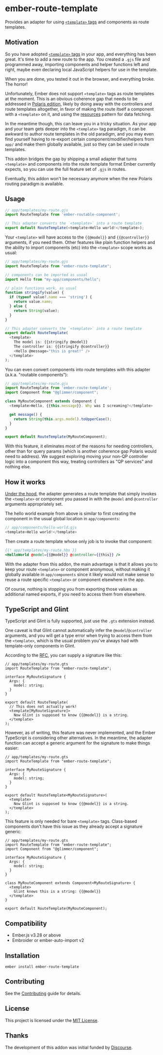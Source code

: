 # ember-route-template

[eti]: https://github.com/ember-template-imports/ember-template-imports
[polaris]: https://blog.emberjs.com/ember-5-0-released/#toc_the-journey-towards-ember-polaris
[resources]: https://github.com/NullVoxPopuli/ember-resources/blob/main/docs/docs/README.md
[rfc]: https://rfcs.emberjs.com/id/0779-first-class-component-templates/#typescript
[discourse]: https://discourse.org

Provides an adapter for using [`<template>` tags][eti] and components as route
templates.

## Motivation

So you have adopted [`<template>` tags][eti] in your app, and everything has
been great. It's time to add a new route to the app. You created a `.gjs` file
and programmed away, importing components and helper functions left and right,
maybe even declaring local JavaScript helpers for use in the template.

When you are done, you tested it out in the browser, and everything broke. The
horror!

Unfortunately, Ember does not support `<template>` tags as route templates at
the moment. This is an obvious coherence gap that needs to be addressed in
[Polaris edition][polaris], likely by doing away with the controllers and route
templates altogether, in favor of making the route itself a component with a
`<template>` on it, and using the [resources][resources] pattern for data
fetching.

In the meantime though, this can leave you in a tricky situation. As your app
and your team gets deeper into the `<template>` tag paradigm, it can be awkward
to author route templates in the old paradigm, and you may even find yourself
having to re-export certain component/modifier/helpers from `app/` and make
them globally available, just so they can be used in route templates.

This addon bridges the gap by shipping a small adapter that turns `<template>`
and components into the route template format Ember currently expects, so you
can use the full feature set of `.gjs` in routes.

Eventually, this addon won't be necessary anymore when the new Polaris routing
paradigm is available.

## Usage

```js
// app/templates/my-route.gjs
import RouteTemplate from 'ember-routable-component';

// This adapter converts the `<template>` into a route template
export default RouteTemplate(<template>Hello world!</template>);
```

Your `<template>` will have access to the `{{@model}}` and `{{@controller}}`
arguments, if you need them. Other features like plain function helpers and
the ability to import components (etc) into the `<template>` scope works as
usual:

```js
// app/templates/my-route.gjs
import RouteTemplate from "ember-route-template";

// components can be imported as usual
import Hello from "my-app/components/hello";

// plain functions work, as usual
function stringify(value) {
  if (typeof value?.name === 'string') {
    return value.name;
  } else {
    return String(value);
  }
}

// This adapter converts the `<template>` into a route template
export default RouteTemplate(
  <template>
    The model is: {{stringify @model}}
    The controller is: {{stringify @controller}}
    <Hello @message="this is great!" />
  </template>
);
```

You can even convert components into route templates with this adapter (a.k.a.
"routable components"):

```js
// app/templates/my-route.gjs
import RouteTemplate from 'ember-route-template';
import Component from "@glimmer/component";

class MyRouteComponent extends Component {
  <template>Hello, {{this.message}}. Why was I screaming?</template>

  get message() {
    return String(this.args.model).toUpperCase();
  }
}

export default RouteTemplate(MyRouteComponent);
```

With this feature, it eliminates most of the reasons for needing controllers,
other than for query params (which is another coherence gap Polaris would need
to address). We suggest exploring moving your non-QP controller logic into a
component this way, treating controllers as "QP services" and nothing else.

## How it works

[Under the hood](./ember-routable-component/src/index.ts), the adapter generates
a route template that simply invokes the `<template>` or component you passed
in with the `@model` and `@controller` arguments appropriately set.

The hello world example from above is similar to first creating the component
in the usual global location in `app/components`:

```js
// app/components/hello-world.gjs
<template>Hello world!</template>
```

Then create a route template whose only job is to invoke that component:

```hbs
{{! app/templates/my-route.hbs }}
<HelloWorld @model={{@model}} @controller={{this}} />
```

With the adapter from this addon, the main advantage is that it allows you to
keep your route `<template>` or component anonymous, without making it globally
available in `app/components` since it likely would not make sense to reuse a
route specific `<template>` or component elsewhere in the app.

Of course, nothing is stopping you from exporting those values as additional
named exports, if you need to access them from elsewhere.

## TypeScript and Glint

TypeScript and Glint is fully supported, just use the `.gts` extension instead.

One caveat is that Glint cannot automatically infer the `@model`/`@controller`
arguments, and you will get a type error when trying to access them from the
`<template>`, which is the usual problem you've always had with template-only
components in Glint.

According to the [RFC][rfc], you can supply a signature like this:

```tsx
// app/templates/my-route.gts
import RouteTemplate from "ember-route-template";

interface MyRouteSignature {
  Args: {
    model: string;
  }
}

export default RouteTemplate(
  // This does not actually work!
  <template[MyRouteSignature]>
    Now Glint is supposed to know {{@model}} is a string.
  </template>
);
```

However, as of writing, this feature was never implemented, and the Ember
TypeScript is considering other alternatives. In the meantime, the adapter
function can accept a generic argument for the signature to make things easier:

```tsx
// app/templates/my-route.gts
import RouteTemplate from "ember-route-template";

interface MyRouteSignature {
  Args: {
    model: string;
  }
}

export default RouteTemplate<MyRouteSignature>(
  <template>
    Now Glint is supposed to know {{@model}} is a string.
  </template>
);
```

This feature is only needed for bare `<template>` tags. Class-based components
don't have this issue as they already accept a signature generic:

```tsx
// app/templates/my-route.gts
import RouteTemplate from "ember-route-template";
import Component from "@glimmer/component";

interface MyRouteSignature {
  Args: {
    model: string;
  }
}

class MyRouteComponent extends Component<MyRouteSignature> {
  <template>
    Glint knows this is a string: {{@model}}
  </template>
}

export default RouteTemplate(MyRouteComponent);
```

## Compatibility

- Ember.js v3.28 or above
- Embroider or ember-auto-import v2

## Installation

```
ember install ember-route-template
```

## Contributing

See the [Contributing](CONTRIBUTING.md) guide for details.

## License

This project is licensed under the [MIT License](LICENSE.md).

## Thanks

The development of this addon was initial funded by [Discourse][discourse].
